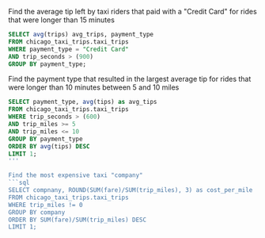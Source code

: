 Find the average tip left by taxi riders that paid with a "Credit Card" for rides that were longer than 15 minutes

```sql
SELECT avg(trips) avg_trips, payment_type
FROM chicago_taxi_trips.taxi_trips
WHERE payment_type = "Credit Card"
AND trip_seconds > (900)
GROUP BY payment_type;
```

Find the payment type that resulted in the largest average tip for rides that were longer than 10 minutes between 5 and 10 miles

```sql
SELECT payment_type, avg(tips) as avg_tips
FROM chicago_taxi_trips.taxi_trips
WHERE trip_seconds > (600)
AND trip_miles >= 5
AND trip_miles <= 10
GROUP BY payment_type
ORDER BY avg(tips) DESC
LIMIT 1;
'''

Find the most expensive taxi "company"
```sql
SELECT compnany, ROUND(SUM(fare)/SUM(trip_miles), 3) as cost_per_mile
FROM chicago_taxi_trips.taxi_trips
WHERE trip_miles != 0
GROUP BY company
ORDER BY SUM(fare)/SUM(trip_miles) DESC
LIMIT 1;
